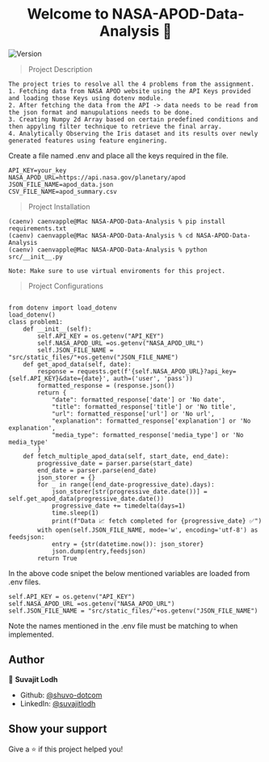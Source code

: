 <h1 align="center">Welcome to NASA-APOD-Data-Analysis 👋</h1>
<p>
  <img alt="Version" src="https://img.shields.io/badge/version-1-blue.svg?cacheSeconds=2592000" />
</p>

> Project Description
```
The project tries to resolve all the 4 problems from the assignment. 
1. Fetching data from NASA APOD website using the API Keys provided and loading those Keys using dotenv module.
2. After fetching the data from the API -> data needs to be read from the json format and manupulations needs to be done.
3. Creating Numpy 2d Array based on certain predefined conditions and then appyling filter technique to retrieve the final array.
4. Analytically Observing the Iris dataset and its results over newly generated features using feature enginering.

```
Create a file named .env and place all the keys required in the file.
```
API_KEY=your_key
NASA_APOD_URL=https://api.nasa.gov/planetary/apod
JSON_FILE_NAME=apod_data.json
CSV_FILE_NAME=apod_summary.csv
```

> Project Installation
```
(caenv) caenvapple@Mac NASA-APOD-Data-Analysis % pip install requirements.txt
(caenv) caenvapple@Mac NASA-APOD-Data-Analysis % cd NASA-APOD-Data-Analysis
(caenv) caenvapple@Mac NASA-APOD-Data-Analysis % python src/__init__.py

Note: Make sure to use virtual enviroments for this project.
```

> Project Configurations
```

from dotenv import load_dotenv
load_dotenv()
class problem1:
    def __init__(self):
        self.API_KEY = os.getenv("API_KEY")
        self.NASA_APOD_URL =os.getenv("NASA_APOD_URL")
        self.JSON_FILE_NAME = "src/static_files/"+os.getenv("JSON_FILE_NAME")
    def get_apod_data(self, date):
        response = requests.get(f'{self.NASA_APOD_URL}?api_key={self.API_KEY}&date={date}', auth=('user', 'pass'))
        formatted_response = (response.json())
        return {
            "date": formatted_response['date'] or 'No date',
            "title": formatted_response['title'] or 'No title',
            "url": formatted_response['url'] or 'No url',
            "explanation": formatted_response['explanation'] or 'No explanation',
            "media_type": formatted_response['media_type'] or 'No media_type'
        }
    def fetch_multiple_apod_data(self, start_date, end_date):
        progressive_date = parser.parse(start_date)
        end_date = parser.parse(end_date)
        json_storer = {}
        for _ in range((end_date-progressive_date).days):
            json_storer[str(progressive_date.date())] = self.get_apod_data(progressive_date.date())
            progressive_date += timedelta(days=1)
            time.sleep(1)
            print(f"Data 📈 fetch completed for {progressive_date} ✅")
        with open(self.JSON_FILE_NAME, mode='w', encoding='utf-8') as feedsjson:
            entry = {str(datetime.now()): json_storer}
            json.dump(entry,feedsjson)
        return True

```
In the above code snipet the below mentioned variables are loaded from .env files.
```
self.API_KEY = os.getenv("API_KEY")
self.NASA_APOD_URL =os.getenv("NASA_APOD_URL")
self.JSON_FILE_NAME = "src/static_files/"+os.getenv("JSON_FILE_NAME")
```
Note the names mentioned in the .env file must be matching to when implemented.
## Author

👤 **Suvajit Lodh**

* Github: [@shuvo-dotcom](https://github.com/shuvo-dotcom)
* LinkedIn: [@suvajitlodh](https://linkedin.com/in/suvajitlodh)

## Show your support

Give a ⭐️ if this project helped you!
